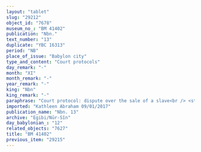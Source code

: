 ```yaml
---
layout: "tablet"
slug: "29212"
object_id: "7678"
museum_no_: "BM 41402"
publication: "Nbn."
text_number: "13"
duplicate: "YBC 16313"
period: "NB"
place_of_issue: "Babylon city"
type_and_content: "Court protocols"
day_remark: "-"
month: "XI"
month_remark: "-"
year_remark: "-"
king: "Nbn"
king_remark: "-"
paraphrase: "Court protocol: dispute over the sale of a slave<br /> <strong><sup>f</sup></strong><strong>A</strong> said thus to the judges of king Nabonidus: &quot;In the month Abu (V) of Neriglissar&rsquo;s 1<sup>st</sup> regnal year, I sold my slave <strong>C</strong> to <strong>B</strong> for 1/2 mina and 5 shekels of silver. He wrote a promissory note (<em>u&lsquo;iltu</em>) and did not pay the silver&quot;. The judges heard (the plaintiff&rsquo;s statement), brought (<em>abālu</em>) <strong>B</strong> and had him stand before them (<em>uzuzzu </em>&Scaron;). <strong>B</strong> showed (<em>kullumu</em>) the judges the contract (<em>riksu</em>) which he contracted (<em>rakāsu</em>) with <strong><sup>f</sup>A</strong> and that proved that he had paid off (<em>eṭēru</em>) the remaining silver of the slave&rsquo;s price. <strong>D<sub>1</sub></strong>, <strong>D<sub>2</sub></strong> and <strong>D<sub>3</sub></strong> testified (<em>k&acirc;nu </em>D) in front of the judges that their mother <strong><sup>f</sup>A</strong> had been repaid (<em>eṭēru</em>). The judges have discussed the case and established a fine amounting to 1/2 mina and 5 shekels of silver, the same sum she demanded, to be paid by <strong><sup>f</sup>A</strong>. They have given the silver to <strong>B</strong> on the basis of this just decision. Related to this matter are also BM30574 (= Ner 23) and BM30454 (= Ner 42) Names of 6 judges and the scribe: Nergal-bān&ucirc;nu//Rab-ban&ecirc;. The unsealed tablet YBC16313 seems to be a duplicate.<br /> &nbsp;<br /> <strong><sup>f</sup></strong><strong>A</strong> = <sup>f</sup>Bēlilitu/Bēl-u&scaron;ēzib//&Scaron;a-nā&scaron;ī&scaron;u(!), mother of <strong>D<sub>1</sub></strong>, <strong>D<sub>2</sub></strong> and <strong>D<sub>3</sub></strong>; <strong>B</strong> = Nab&ucirc;-ahhē-iddin/&Scaron;ulāya//Egibi; <strong>C</strong> = Bazūzu; <strong>D<sub>1</sub></strong> = Zēria, son of <strong><sup>f</sup>A</strong>; <strong>D<sub>2</sub></strong> = Nab&ucirc;-&scaron;umu-lī&scaron;ir, son of <strong><sup>f</sup>A</strong>; <strong>D<sub>3</sub></strong> = Etellu, son of&nbsp;<strong><sup>f</sup></strong><strong>A</strong><br /> &nbsp;"
imported: "Kathleen Abraham 09/01/2017"
publication_name: "Nbn. 13"
archive: "Egibi/Nūr-Sîn"
day_babylonian_: "12"
related_objects: "7627"
title: "BM 41402"
previous_item: "29215"
---
```

